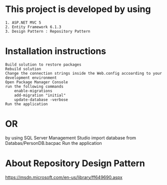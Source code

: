# This project is developed by using 
 
    1. ASP.NET MVC 5
    2. Entity Framework 6.1.3
    3. Design Pattern : Repository Pattern 

# Installation instructions

    Build solution to restore packages
    Rebuild solution
    Change the connection strings inside the Web.config accoarding to your development environment
    Open Package Manager Console
    run the following commands
        enable-migrations
        add-migration "initial"
        update-database -verbose
    Run the application
    
# OR
   by using SQL Server Management Studio 
   import database from Databas/PersonDB.bacpac
   Run the  application

# About Repository Design Pattern 
  https://msdn.microsoft.com/en-us/library/ff649690.aspx
